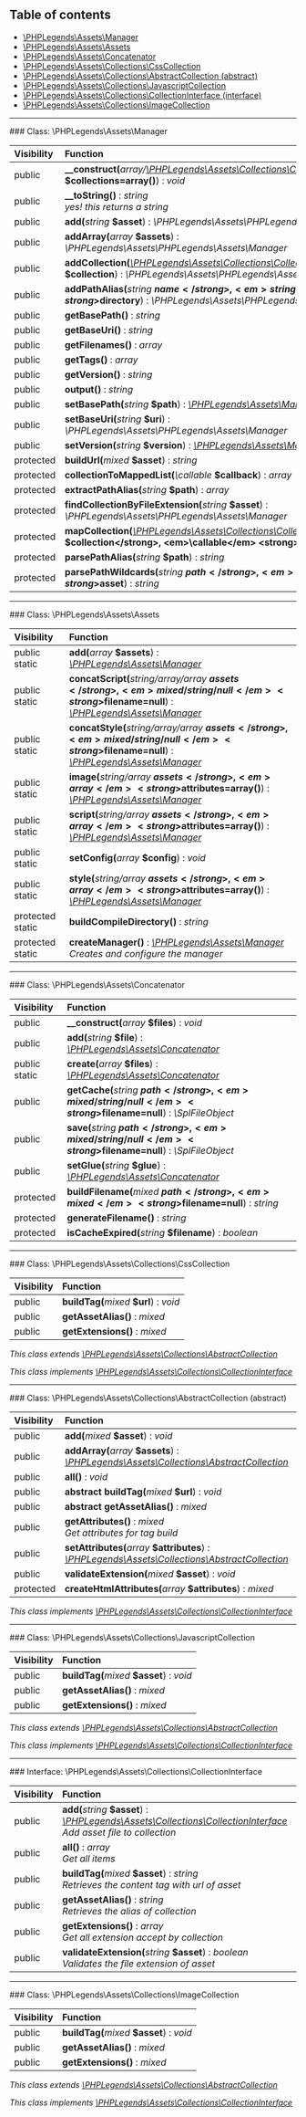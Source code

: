 ## Table of contents

- [\PHPLegends\Assets\Manager](#class-phplegendsassetsmanager)
- [\PHPLegends\Assets\Assets](#class-phplegendsassetsassets)
- [\PHPLegends\Assets\Concatenator](#class-phplegendsassetsconcatenator)
- [\PHPLegends\Assets\Collections\CssCollection](#class-phplegendsassetscollectionscsscollection)
- [\PHPLegends\Assets\Collections\AbstractCollection (abstract)](#class-phplegendsassetscollectionsabstractcollection-abstract)
- [\PHPLegends\Assets\Collections\JavascriptCollection](#class-phplegendsassetscollectionsjavascriptcollection)
- [\PHPLegends\Assets\Collections\CollectionInterface (interface)](#interface-phplegendsassetscollectionscollectioninterface)
- [\PHPLegends\Assets\Collections\ImageCollection](#class-phplegendsassetscollectionsimagecollection)

<hr /> 
### Class: \PHPLegends\Assets\Manager

| Visibility | Function |
|:-----------|:---------|
| public | <strong>__construct(</strong><em>array/[\PHPLegends\Assets\Collections\CollectionInterface](#interface-phplegendsassetscollectionscollectioninterface)[]</em> <strong>$collections=array()</strong>)</strong> : <em>void</em> |
| public | <strong>__toString()</strong> : <em>string</em><br /><em>yes! this returns a string</em> |
| public | <strong>add(</strong><em>string</em> <strong>$asset</strong>)</strong> : <em>\PHPLegends\Assets\PHPLegends\Assets\Manager</em> |
| public | <strong>addArray(</strong><em>array</em> <strong>$assets</strong>)</strong> : <em>\PHPLegends\Assets\PHPLegends\Assets\Manager</em> |
| public | <strong>addCollection(</strong><em>[\PHPLegends\Assets\Collections\CollectionInterface](#interface-phplegendsassetscollectionscollectioninterface)</em> <strong>$collection</strong>)</strong> : <em>\PHPLegends\Assets\PHPLegends\Assets\Manager</em> |
| public | <strong>addPathAlias(</strong><em>string</em> <strong>$name</strong>, <em>string</em> <strong>$directory</strong>)</strong> : <em>\PHPLegends\Assets\PHPLegends\Assets\Manager</em> |
| public | <strong>getBasePath()</strong> : <em>string</em> |
| public | <strong>getBaseUri()</strong> : <em>string</em> |
| public | <strong>getFilenames()</strong> : <em>array</em> |
| public | <strong>getTags()</strong> : <em>array</em> |
| public | <strong>getVersion()</strong> : <em>string</em> |
| public | <strong>output()</strong> : <em>string</em> |
| public | <strong>setBasePath(</strong><em>string</em> <strong>$path</strong>)</strong> : <em>[\PHPLegends\Assets\Manager](#class-phplegendsassetsmanager)</em> |
| public | <strong>setBaseUri(</strong><em>string</em> <strong>$uri</strong>)</strong> : <em>\PHPLegends\Assets\PHPLegends\Assets\Manager</em> |
| public | <strong>setVersion(</strong><em>string</em> <strong>$version</strong>)</strong> : <em>[\PHPLegends\Assets\Manager](#class-phplegendsassetsmanager)</em> |
| protected | <strong>buildUrl(</strong><em>mixed</em> <strong>$asset</strong>)</strong> : <em>string</em> |
| protected | <strong>collectionToMappedList(</strong><em>\callable</em> <strong>$callback</strong>)</strong> : <em>array</em> |
| protected | <strong>extractPathAlias(</strong><em>string</em> <strong>$path</strong>)</strong> : <em>array</em> |
| protected | <strong>findCollectionByFileExtension(</strong><em>string</em> <strong>$asset</strong>)</strong> : <em>\PHPLegends\Assets\PHPLegends\Assets\Manager</em> |
| protected | <strong>mapCollection(</strong><em>[\PHPLegends\Assets\Collections\CollectionInterface](#interface-phplegendsassetscollectionscollectioninterface)</em> <strong>$collection</strong>, <em>\callable</em> <strong>$callback</strong>)</strong> : <em>array</em> |
| protected | <strong>parsePathAlias(</strong><em>string</em> <strong>$path</strong>)</strong> : <em>string</em> |
| protected | <strong>parsePathWildcards(</strong><em>string</em> <strong>$path</strong>, <em>string</em> <strong>$asset</strong>)</strong> : <em>string</em> |

<hr /> 
### Class: \PHPLegends\Assets\Assets

| Visibility | Function |
|:-----------|:---------|
| public static | <strong>add(</strong><em>array</em> <strong>$assets</strong>)</strong> : <em>[\PHPLegends\Assets\Manager](#class-phplegendsassetsmanager)</em> |
| public static | <strong>concatScript(</strong><em>string/array/array</em> <strong>$assets</strong>, <em>mixed/string/null</em> <strong>$filename=null</strong>)</strong> : <em>[\PHPLegends\Assets\Manager](#class-phplegendsassetsmanager)</em> |
| public static | <strong>concatStyle(</strong><em>string/array/array</em> <strong>$assets</strong>, <em>mixed/string/null</em> <strong>$filename=null</strong>)</strong> : <em>[\PHPLegends\Assets\Manager](#class-phplegendsassetsmanager)</em> |
| public static | <strong>image(</strong><em>string/array</em> <strong>$assets</strong>, <em>array</em> <strong>$attributes=array()</strong>)</strong> : <em>[\PHPLegends\Assets\Manager](#class-phplegendsassetsmanager)</em> |
| public static | <strong>script(</strong><em>string/array</em> <strong>$assets</strong>, <em>array</em> <strong>$attributes=array()</strong>)</strong> : <em>[\PHPLegends\Assets\Manager](#class-phplegendsassetsmanager)</em> |
| public static | <strong>setConfig(</strong><em>array</em> <strong>$config</strong>)</strong> : <em>void</em> |
| public static | <strong>style(</strong><em>string/array</em> <strong>$assets</strong>, <em>array</em> <strong>$attributes=array()</strong>)</strong> : <em>[\PHPLegends\Assets\Manager](#class-phplegendsassetsmanager)</em> |
| protected static | <strong>buildCompileDirectory()</strong> : <em>string</em> |
| protected static | <strong>createManager()</strong> : <em>[\PHPLegends\Assets\Manager](#class-phplegendsassetsmanager)</em><br /><em>Creates and configure the manager</em> |

<hr /> 
### Class: \PHPLegends\Assets\Concatenator

| Visibility | Function |
|:-----------|:---------|
| public | <strong>__construct(</strong><em>array</em> <strong>$files</strong>)</strong> : <em>void</em> |
| public | <strong>add(</strong><em>string</em> <strong>$file</strong>)</strong> : <em>[\PHPLegends\Assets\Concatenator](#class-phplegendsassetsconcatenator)</em> |
| public static | <strong>create(</strong><em>array</em> <strong>$files</strong>)</strong> : <em>[\PHPLegends\Assets\Concatenator](#class-phplegendsassetsconcatenator)</em> |
| public | <strong>getCache(</strong><em>string</em> <strong>$path</strong>, <em>mixed/string/null</em> <strong>$filename=null</strong>)</strong> : <em>\SplFileObject</em> |
| public | <strong>save(</strong><em>string</em> <strong>$path</strong>, <em>mixed/string/null</em> <strong>$filename=null</strong>)</strong> : <em>\SplFileObject</em> |
| public | <strong>setGlue(</strong><em>string</em> <strong>$glue</strong>)</strong> : <em>[\PHPLegends\Assets\Concatenator](#class-phplegendsassetsconcatenator)</em> |
| protected | <strong>buildFilename(</strong><em>mixed</em> <strong>$path</strong>, <em>mixed</em> <strong>$filename=null</strong>)</strong> : <em>string</em> |
| protected | <strong>generateFilename()</strong> : <em>string</em> |
| protected | <strong>isCacheExpired(</strong><em>string</em> <strong>$filename</strong>)</strong> : <em>boolean</em> |

<hr /> 
### Class: \PHPLegends\Assets\Collections\CssCollection

| Visibility | Function |
|:-----------|:---------|
| public | <strong>buildTag(</strong><em>mixed</em> <strong>$url</strong>)</strong> : <em>void</em> |
| public | <strong>getAssetAlias()</strong> : <em>mixed</em> |
| public | <strong>getExtensions()</strong> : <em>mixed</em> |

*This class extends [\PHPLegends\Assets\Collections\AbstractCollection](#class-phplegendsassetscollectionsabstractcollection-abstract)*

*This class implements [\PHPLegends\Assets\Collections\CollectionInterface](#interface-phplegendsassetscollectionscollectioninterface)*

<hr /> 
### Class: \PHPLegends\Assets\Collections\AbstractCollection (abstract)

| Visibility | Function |
|:-----------|:---------|
| public | <strong>add(</strong><em>mixed</em> <strong>$asset</strong>)</strong> : <em>void</em> |
| public | <strong>addArray(</strong><em>array</em> <strong>$assets</strong>)</strong> : <em>[\PHPLegends\Assets\Collections\AbstractCollection](#class-phplegendsassetscollectionsabstractcollection-abstract)</em> |
| public | <strong>all()</strong> : <em>void</em> |
| public | <strong>abstract buildTag(</strong><em>mixed</em> <strong>$url</strong>)</strong> : <em>void</em> |
| public | <strong>abstract getAssetAlias()</strong> : <em>mixed</em> |
| public | <strong>getAttributes()</strong> : <em>mixed</em><br /><em>Get attributes for tag build</em> |
| public | <strong>setAttributes(</strong><em>array</em> <strong>$attributes</strong>)</strong> : <em>[\PHPLegends\Assets\Collections\AbstractCollection](#class-phplegendsassetscollectionsabstractcollection-abstract)</em> |
| public | <strong>validateExtension(</strong><em>mixed</em> <strong>$asset</strong>)</strong> : <em>void</em> |
| protected | <strong>createHtmlAttributes(</strong><em>array</em> <strong>$attributes</strong>)</strong> : <em>mixed</em> |

*This class implements [\PHPLegends\Assets\Collections\CollectionInterface](#interface-phplegendsassetscollectionscollectioninterface)*

<hr /> 
### Class: \PHPLegends\Assets\Collections\JavascriptCollection

| Visibility | Function |
|:-----------|:---------|
| public | <strong>buildTag(</strong><em>mixed</em> <strong>$asset</strong>)</strong> : <em>void</em> |
| public | <strong>getAssetAlias()</strong> : <em>mixed</em> |
| public | <strong>getExtensions()</strong> : <em>mixed</em> |

*This class extends [\PHPLegends\Assets\Collections\AbstractCollection](#class-phplegendsassetscollectionsabstractcollection-abstract)*

*This class implements [\PHPLegends\Assets\Collections\CollectionInterface](#interface-phplegendsassetscollectionscollectioninterface)*

<hr /> 
### Interface: \PHPLegends\Assets\Collections\CollectionInterface

| Visibility | Function |
|:-----------|:---------|
| public | <strong>add(</strong><em>string</em> <strong>$asset</strong>)</strong> : <em>[\PHPLegends\Assets\Collections\CollectionInterface](#interface-phplegendsassetscollectionscollectioninterface)</em><br /><em>Add asset file to collection</em> |
| public | <strong>all()</strong> : <em>array</em><br /><em>Get all items</em> |
| public | <strong>buildTag(</strong><em>mixed</em> <strong>$asset</strong>)</strong> : <em>string</em><br /><em>Retrieves the content tag with url of asset</em> |
| public | <strong>getAssetAlias()</strong> : <em>string</em><br /><em>Retrieves the alias of collection</em> |
| public | <strong>getExtensions()</strong> : <em>array</em><br /><em>Get all extension accept by collection</em> |
| public | <strong>validateExtension(</strong><em>string</em> <strong>$asset</strong>)</strong> : <em>boolean</em><br /><em>Validates the file extension of asset</em> |

<hr /> 
### Class: \PHPLegends\Assets\Collections\ImageCollection

| Visibility | Function |
|:-----------|:---------|
| public | <strong>buildTag(</strong><em>mixed</em> <strong>$asset</strong>)</strong> : <em>void</em> |
| public | <strong>getAssetAlias()</strong> : <em>mixed</em> |
| public | <strong>getExtensions()</strong> : <em>mixed</em> |

*This class extends [\PHPLegends\Assets\Collections\AbstractCollection](#class-phplegendsassetscollectionsabstractcollection-abstract)*

*This class implements [\PHPLegends\Assets\Collections\CollectionInterface](#interface-phplegendsassetscollectionscollectioninterface)*

